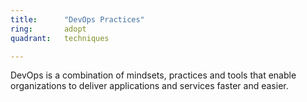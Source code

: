 ```yaml
---
title:      "DevOps Practices"
ring:       adopt
quadrant:   techniques

---
```


DevOps is a combination of mindsets, practices and tools that enable organizations to deliver applications and services faster and easier. 